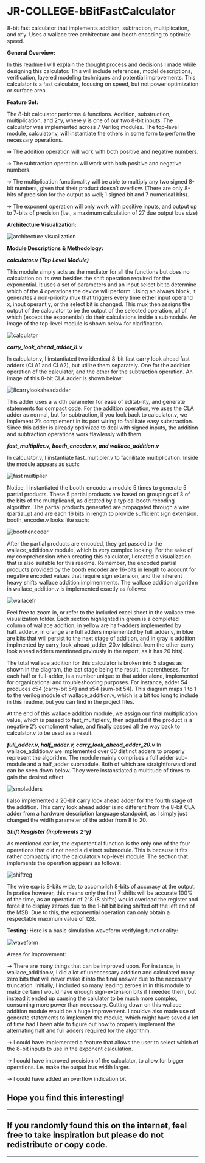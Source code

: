 # JR-COLLEGE-bBitFastCalculator
8-bit fast calculator that implements addition, subtraction, multiplication, and x^y. Uses a wallace tree architecture and booth encoding to optimize speed. 

**General Overview:**

In this readme I will explain the thought process and decisions I made while designing this calculator. This will include references, model descriptions, verification, layered
modeling techniques and potential improvements. This calculator is a fast calculator, focusing on speed, but not power optimization or surface area.

**Feature Set:**

The 8-bit calculator performs 4 functions. Addition, substruction, multiplication, and 2^y, where y is one of our two 8-bit inputs. The calculator was implemented across 
7 Verilog modules. The top-level module, calculator.v, will instantiate the others in some form to perform the necessary operations.

➔ The addition operation will work with both positive and negative numbers.

➔ The subtraction operation will work with both positive and negative numbers.

➔ The multiplication functionality will be able to multiply any two signed 8-bit
numbers, given that their product doesn’t overflow. (There are only 8-bits of
precision for the output as well; 1 signed bit and 7 numerical bits).

➔ The exponent operation will only work with positive inputs, and output
up to 7-bits of precision (i.e., a maximum calculation of 27 due output bus size)

**Architecture Visualization:**

![architecture visualization](https://github.com/JuniorBrice/JR-COLLEGE-8BitFastCalculator/assets/79341423/d1763295-6638-40b7-859d-d992b14b48a2)

**Module Descriptions & Methodology:**

**_calculator.v (Top Level Module)_**

This module simply acts as the mediator for all the functions but does no calculation on its own besides the shift operation required for the exponential. It uses a set of parameters 
and an input select bit to determine which of the 4 operations the device will perform. Using an always block, it generates a non-priority mux that triggers every time either input 
operand x, input operant y, or the select bit is changed. This mux then assigns the output of the calculator to be the output of the selected operation, all of which (except
the exponential) do their calculations inside a submodule. An image of the top-level module is shown below for clarification.

![calculator](https://github.com/JuniorBrice/JR-COLLEGE-8BitFastCalculator/assets/79341423/129dce57-d5f0-47b0-9912-7854e29f2d4b)

_**carry_look_ahead_adder_8.v**_

In calculator.v, I instantiated two identical 8-bit fast carry look ahead fast adders (CLA1 and CLA2), but utilize them separately. One for the addition operation of the calculator,
and the other for the subtraction operation. An image of this 8-bit CLA adder is shown below:

![8carrylookaheadadder](https://github.com/JuniorBrice/JR-COLLEGE-8BitFastCalculator/assets/79341423/d19f8d98-4ba0-40e5-9a34-f1617def64b5)

This adder uses a width parameter for ease of editability, and generate statements for compact code. For the addition operation, we uses the CLA adder as normal, but for subtraction,
if you look back to calculator.v, we implement 2’s complement in its port wiring to facilitate easy substraction. Since this adder is already optimized to deal with signed inputs,
the addition and subtraction operations work flawlessly with them.

_**fast_multiplier.v, booth_encoder.v, and wallace_addition.v**_

In calculator.v, I instantiate fast_multipler.v to facililitate multiplication. Inside the module appears as such:

![fast multiplier](https://github.com/JuniorBrice/JR-COLLEGE-8BitFastCalculator/assets/79341423/fda27d7d-c10d-4aea-89dd-761fd6a646a5)

Notice, I instantiated the booth_encoder.v module 5 times to generate 5 partial products. These 5 partial products are based on groupings of 3 of the bits of the multiplicand, as 
dictated by a typical booth recoding algorithm. The partial products generated are propagated through a wire (partial_p) and are each 16 bits in length to provide sufficient sign 
extension. booth_encoder.v looks like such:

![boothencoder](https://github.com/JuniorBrice/JR-COLLEGE-8BitFastCalculator/assets/79341423/cd408e72-216a-43dd-bd58-35a3c26cbe5f)

After the partial products are encoded, they get passed to the wallace_addition.v module, which is very complex looking. For the sake of my comprehension when creating this calculator,
I created a visualization that is also suitable for this readme. Remember, the encoded partial products provided by the booth encoder are 16-bits in length to account for negative
encoded values that require sign extension, and the inherent heavy shifts wallace addition implmenments. The wallace addition algorithm in wallace_addition.v is implemented exactly as follows:

![wallacefr](https://github.com/JuniorBrice/JR-COLLEGE-8BitFastCalculator/assets/79341423/855229cd-11a7-4ad1-8519-8a13521be63c)

Feel free to zoom in, or refer to the included excel sheet in the wallace tree visualization folder. Each section highlighted in green is a completed column of wallace addition, in yellow are 
half-adders implemented by half_adder.v, in orange are full adders implemented by full_adder.v, in blue are bits that will persist to the next stage of addition, and in gray is addition
implmented by carry_look_ahead_adder_20.v (distinct from the other carry look ahead adders mentioned prviously in the report, as it has 20 bits).

The total wallace addition for this calculator is broken into 5 stages as shown in the diagram, the last stage being the result. In parentheses, for each half or full-adder, is a number unique
to that adder alone, implemented for organizational and troubleshooting purposes. For instance, adder 54 produces c54 (carry-bit 54) and s54 (sum-bit 54). This diagram maps 1 to 1 to the verilog
module of wallace_addition.v, which is a bit too long to include in this readme, but you can find in the project files.

At the end of this wallace addition module, we assign our final multiplication value, which is passed to fast_multipler.v, then adjusted if the product is a negative 2’s compliment value,
and finally passed all the way back to calculator.v to be used as a result.

_**full_adder.v, half_adder.v, carry_look_ahead_adder_20.v**_
In wallace_addition.v we implemented over 60 distinct adders to properly represent the algorithm. The module mainly comprises a full adder sub-module and a half_adder submodule. Both of which
are straightforward and can be seen down below. They were instanstiated a multitude of times to gain the desired effect.

![smoladders](https://github.com/JuniorBrice/JR-COLLEGE-8BitFastCalculator/assets/79341423/a5e32bd7-29bf-449e-8b0f-25b1f35587d9)

I also implemented a 20-bit carry look ahead adder for the fourth stage of the addition. This carry look ahead adder is no different from the 8-bit CLA adder from a hardware description language
standpoint, as I simply just changed the width parameter of the adder from 8 to 20.

_**Shift Resgister (Implements 2^y)**_

As mentioned earlier, the expontential function is the only one of the four operations that did not need a distinct submodule. This is because it fits rather compactly into the calculator.v
top-level module. The section that implements the operation appears as follows:

![shiftreg](https://github.com/JuniorBrice/JR-COLLEGE-8BitFastCalculator/assets/79341423/8c0e20ac-22cc-4771-b33f-a0a82696b04a)

The wire exp is 8-bits wide, to accomplish 8-bits of accuracy at the output. In pratice however, this means only the first 7 shifts will be accurate 100% of the time, as an operation of 2^8
(8 shifts) would overload the register and force it to display zeroes due to the 1-bit bit being shifted off the left end of the MSB. Due to this, the exponential operation can only obtain
a respectable maximum value of 128.

**Testing:**
Here is a basic simulation waveform verifying functionality:

![waveform](https://github.com/JuniorBrice/JR-COLLEGE-8BitFastCalculator/assets/79341423/51ff741c-c6d8-4db3-b7df-2d883a26c05f)

Areas for Improvement:

-> There are many things that can be improved upon. For instance, in wallace_addition.v, I did a lot of uneccessary addition and calculated many zero bits that will never make it into the final
answer due to the necessary truncation. Initially, I included so many leading zeroes in in this module to make certain I would have enough sign-extension bits if I needed them, but instead it
ended up causing the calulator to be much more complex, consuming more power than necessary. Cutting down on this wallace addition module would be a huge improvement. I couldve also made use of
generate statements to implement the module, which might have saved a lot of time had I been able to figure out how to properly implement the alternating half and full adders required for the algorithm.

-> I could have implemented a feature that allows the user to select which of the 8-bit inputs to use in the exponent calculation.

-> I could have improved precision of the calculator, to allow for bigger operations. i.e. make the output bus width larger.

-> I could have added an overflow indication bit

Hope you find this interesting!
------------------------------------------------------------------------------------------------------------------------
------------------------------------------------------------------------------------------------------------------------
If you randomly found this on the internet, feel free to take inspiration but please do not redistribute or copy code.  
------------------------------------------------------------------------------------------------------------------------
------------------------------------------------------------------------------------------------------------------------


